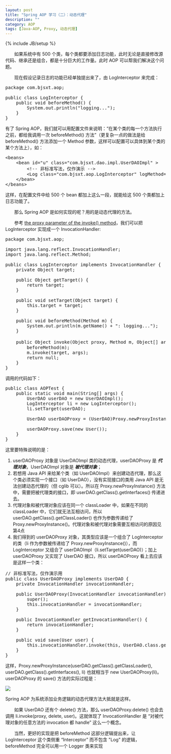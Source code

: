 ```yaml
---
layout: post
title: "Spring AOP 学习（二）：动态代理"
description: ""
category: AOP
tags: [Java-AOP, Proxy, 动态代理]
---
```

{% include JB/setup %}

　　如果系统中有 500 个类，每个类都要添加日志功能，此时无论是直接修改源代码、继承还是组合，都是十分巨大的工作量。此时 AOP 可以帮我们解决这个问题。  

　　现在假设记录日志的功能已经单独提出来了，由 LogInterceptor 来完成：

<pre class="prettyprint linenums">
package com.bjsxt.aop;  
  
public class LogInterceptor {  
	public void beforeMethod() {  
		System.out.println("logging...");  
	}  
}  
</pre>

有了 Spring AOP，我们就可以用配置文件来说明：“在某个类的每一个方法执行之前，都给我调用一次 beforeMethod() 方法”（更复杂一点的做法是给 beforeMethod() 方法添加一个 Method 参数，这样可以配置可以具体到某个类的某个方法上），如：

<pre class="prettyprint linenums">
&lt;beans&gt;  
	&lt;bean id="u" class="com.bjsxt.dao.impl.UserDAOImpl" &gt;  
		&lt;!-- 非标准写法，仅作演示 --&gt;  
		&lt;Log class="com.bjsxt.aop.LogInterceptor" logMethod="beforeMethod" targetMethod="all" /&gt;  
	&lt;/bean&gt;  
&lt;/beans&gt;  
</pre>

这样，在配置文件中给 500 个 bean 都加上这么一段，就能给这 500 个类都加上日志功能了。  

　　那么 Spring AOP 是如何实现的呢？用的是动态代理的方法。  

　　参考 [the proxy parameter of the invoke() method](/java/2009/08/13/proxy-parameter-of-the-invoke-method/)，我们可以把 LogInterceptor 实现成一个 InvocationHandler:

<pre class="prettyprint linenums">
package com.bjsxt.aop;  
  
import java.lang.reflect.InvocationHandler;  
import java.lang.reflect.Method;  
  
public class LogInterceptor implements InvocationHandler {  
	private Object target;  
	  
	public Object getTarget() {  
		return target;  
	}  
  
	public void setTarget(Object target) {  
		this.target = target;  
	}  
  
	public void beforeMethod(Method m) {  
		System.out.println(m.getName() + ": logging...");  
	}  
  
	public Object invoke(Object proxy, Method m, Object[] args)　throws Throwable {  
		beforeMethod(m);  
		m.invoke(target, args);  
		return null;  
	}  
}  
</pre>

调用的代码如下： 

<pre class="prettyprint linenums">
public class AOPTest {  
	public static void main(String[] args) {  
		UserDAO userDAO = new UserDAOImpl();  
		LogInterceptor li = new LogInterceptor();  
		li.setTarget(userDAO);  
		  
		UserDAO userDAOProxy = (UserDAO)Proxy.newProxyInstance(userDAO.getClass().getClassLoader(), userDAO.getClass().getInterfaces(), li);  
		  
		userDAOProxy.save(new User());  
	}  
}  
</pre>

这里要特殊说明的是：

1. userDAOProxy 对象是 UserDAOImpl 类的动态代理，userDAOProxy 是 _**代理对象**_，UserDAOImpl 对象是 _**被代理对象**_；
2. 若想用 Java API 来给某个类（如 UserDAOImpl）来创建动态代理，那么这个类必须实现一个接口（如 UserDAO），没有实现接口的类用 Java API 是无法创建动态代理的（但 cglib 可以）。所以在 Proxy.newProxyInstance() 方法中，需要把被代理类的接口，即 userDAO.getClass().getInterfaces() 传递进去。
3. 代理对象和被代理对象应该在同一个 classLoader 中，如果在不同的 classLoader 中，它们就无法互相访问，所以 userDAO.getClass().getClassLoader() 也作为参数传递给了 Proxy.newProxyInstance()。代理对象和被代理对象需要互相访问的原因见第4点
4. 我们得到的 userDAOProxy 对象，其类型应该是一个组合了 LogInterceptor 的类（li 作为参数被传递给了 Proxy.newProxyInstance()），而 LogInterceptor 又组合了 userDAOImpl（li.setTarget(userDAO)）；加上 userDAOProxy 又实现了 UserDAO 接口，所以 userDAOProxy 看上去应该是这样一个类：

<pre class="prettyprint linenums">
// 非标准写法，仅作演示用  
public class UserDAOProxy implements UserDAO {  
	private InvocationHandler invocationHandler;  
  
	public UserDAOProxy(InvocationHandler invocationHandler) {  
		super();  
		this.invocationHandler = invocationHandler;  
	}  
  
	public InvocationHandler getInvocationHandler() {  
		return invocationHandler;  
	}  
  
	public void save(User user) {  
		this.invocationHandler.invoke(this, UserDAO.class.getDeclaredMethod("save", User.class), user);  
	}  
}  
</pre>

这样，Proxy.newProxyInstance(userDAO.getClass().getClassLoader(), userDAO.getClass().getInterfaces(), li) 也就相当于 new UserDAOProxy(li)。userDAOProxy 的 save() 方法的实际过程是：

![](https://eovqra.bn1.livefilestore.com/y2psdMa3VIkfLxJVKzL7OljPH8_04W32ozs_rNo70aCujoHjUlwauQag5x6AE7jPtVMrobEvNG0wvEJAIjGrXNL6EIkk78R0zG6dKwcNCcg4V8/251a2192-7c96-3baa-838c-5a0aef24de8e.png?psid=1)

Spring AOP 为系统添加业务逻辑的动态代理方法大抵就是这样。  

　　如果 UserDAO 还有个 delete() 方法，那么 userDAOProxy.delete() 也会去调用 li.invoke(proxy, delete, user)。这就体现了 InvocationHandler 是 “对被代理对象的任意方法的 invocation 都 handle” 这么一个概念。  

　　当然，更好的实现是把 beforeMethod 这部分逻辑提出来，让 LogInterceptor 这个类侧重 “Interceptor” 而不包含 "Log" 的逻辑，beforeMethod 完全可以用一个 Logger 类来实现